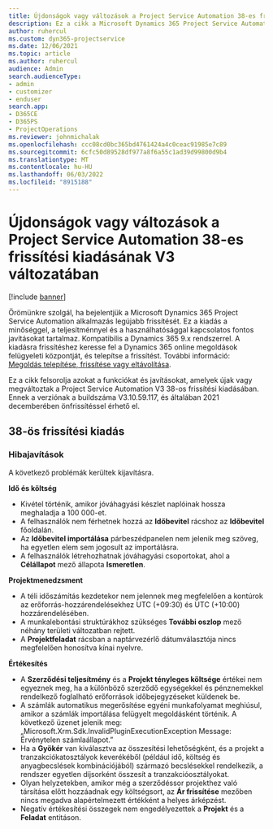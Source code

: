 ```yaml
---
title: Újdonságok vagy változások a Project Service Automation 38-es frissítési kiadásának V3 változatában
description: Ez a cikk a Microsoft Dynamics 365 Project Service Automation Update Release 38, V3 verzióban elérhető funkciókat és javításokat sorolja fel.
author: ruhercul
ms.custom: dyn365-projectservice
ms.date: 12/06/2021
ms.topic: article
ms.author: ruhercul
audience: Admin
search.audienceType:
- admin
- customizer
- enduser
search.app:
- D365CE
- D365PS
- ProjectOperations
ms.reviewer: johnmichalak
ms.openlocfilehash: ccc08cd0bc365bd4761424a4c0ceac91985e7c89
ms.sourcegitcommit: 6cfc50d89528df977a8f6a55c1ad39d99800d9b4
ms.translationtype: MT
ms.contentlocale: hu-HU
ms.lasthandoff: 06/03/2022
ms.locfileid: "8915188"
---
```

# <a name="whats-new-or-changed-in-project-service-automation-update-release-38-v3"></a>Újdonságok vagy változások a Project Service Automation 38-es frissítési kiadásának V3 változatában

[!include [banner](../includes/psa-now-project-operations.md)]

Örömünkre szolgál, ha bejelentjük a Microsoft Dynamics 365 Project Service Automation alkalmazás legújabb frissítését. Ez a kiadás a minőséggel, a teljesítménnyel és a használhatósággal kapcsolatos fontos javításokat tartalmaz. Kompatibilis a Dynamics 365 9.x rendszerrel. A kiadásra frissítéshez keresse fel a Dynamics 365 online megoldások felügyeleti központját, és telepítse a frissítést. További információ: [Megoldás telepítése, frissítése vagy eltávolítása](/power-platform/admin/install-remove-preferred-solution).

Ez a cikk felsorolja azokat a funkciókat és javításokat, amelyek újak vagy megváltoztak a Project Service Automation V3 38-os frissítési kiadásában. Ennek a verziónak a buildszáma V3.10.59.117, és általában 2021 decemberében önfrissítéssel érhető el.

## <a name="update-release-38"></a>38-ös frissítési kiadás

### <a name="bug-fixes"></a>Hibajavítások

A következő problémák kerültek kijavításra.

**Idő és költség**

- Kivétel történik, amikor jóváhagyási készlet naplóinak hossza meghaladja a 100 000-et.
- A felhasználók nem férhetnek hozzá az **Időbevitel** rácshoz az **Időbevitel** főoldalán.
- Az **Időbevitel importálása** párbeszédpanelen nem jelenik meg szöveg, ha egyetlen elem sem jogosult az importálásra.
- A felhasználók létrehozhatnak jóváhagyási csoportokat, ahol a **Célállapot** mező állapota **Ismeretlen**.

**Projektmenedzsment**

- A téli időszámítás kezdetekor nem jelennek meg megfelelően a kontúrok az erőforrás-hozzárendelésekhez UTC (+09:30) és UTC (+10:00) hozzárendelésében.
- A munkalebontási struktúrákhoz szükséges **További oszlop** mező néhány területi változatban rejtett.
- A **Projektfeladat** rácsban a naptárvezérlő dátumválasztója nincs megfelelően honosítva kínai nyelvre.

**Értékesítés**

- A **Szerződési teljesítmény** és a **Projekt tényleges költsége** értékei nem egyeznek meg, ha a különböző szerződő egységekkel és pénznemekkel rendelkező foglalható erőforrások időbejegyzéseket küldenek be.
- A számlák automatikus megerősítése egyéni munkafolyamat meghiúsul, amikor a számlák importálása felügyelt megoldásként történik. A következő üzenet jelenik meg: „Microsoft.Xrm.Sdk.InvalidPluginExecutionException Message: Érvénytelen számlaállapot.”
- Ha a **Gyökér** van kiválasztva az összesítési lehetőségként, és a projekt a tranzakciókatosztályok keverékéből (például idő, költség és anyagbecslések kombinációjából) származó becslésekkel rendelkezik, a rendszer egyetlen díjsorként összesít a tranzakcióosztályokat.
- Olyan helyzetekben, amikor még a szerződéssor projekthez való társítása előtt hozzáadnak egy költségsort, az **Ár frissítése** mezőben nincs megadva alapértelmezett értékként a helyes árképzést.
- Negatív értékesítési összegek nem engedélyezettek a **Projekt** és a **Feladat** entitáson.
